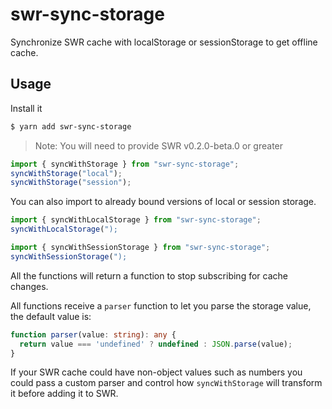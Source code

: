 # swr-sync-storage

Synchronize SWR cache with localStorage or sessionStorage to get offline cache.

## Usage

Install it

```sh
$ yarn add swr-sync-storage
```

> Note: You will need to provide SWR v0.2.0-beta.0 or greater

```ts
import { syncWithStorage } from "swr-sync-storage";
syncWithStorage("local");
syncWithStorage("session");
```

You can also import to already bound versions of local or session storage.

```ts
import { syncWithLocalStorage } from "swr-sync-storage";
syncWithLocalStorage(");
```

```ts
import { syncWithSessionStorage } from "swr-sync-storage";
syncWithSessionStorage(");
```

All the functions will return a function to stop subscribing for cache changes.

All functions receive a `parser` function to let you parse the storage value, the default value is:

```ts
function parser(value: string): any {
  return value === 'undefined' ? undefined : JSON.parse(value);
}
```

If your SWR cache could have non-object values such as numbers you could pass a custom parser and control how `syncWithStorage` will transform it before adding it to SWR.
